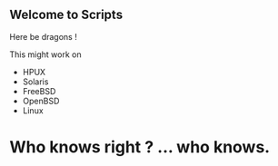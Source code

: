Welcome to Scripts
--------------------

Here be dragons !


This might work on 

 * HPUX 
 * Solaris
 * FreeBSD
 * OpenBSD
 * Linux
 

 
 # Who knows right ? ... who knows.
